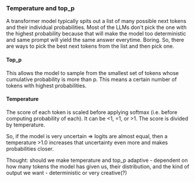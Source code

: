 ### Temperature and top_p
A transformer model typically spits out a list of many possible next tokens and their individual probabilities. Most of the LLMs don't pick the one with the highest probability because that will make the model too deterministic and same prompt will yield the same answer everytime. Boring. So, there are ways to pick the best next tokens from the list and then pick one.

#### Top_p
This allows the model to sample from the smallest set of tokens whose cumulative probability is more than p. This means a certain number of tokens with highest probabilities.

#### Temperature
The score of each token is scaled before applying softmax (i.e. before computing probability of each). It can be <1, =1, or >1. The score is divided by temperature.

So, if the model is very uncertain => logits are almost equal, then a temperature >1.0 increases that uncertainty even more and makes probabilities closer.

Thought: should we make temperature and top_p adaptive - dependent on how many tokens the model has given us, their distribution, and the kind of output we want - deterministic or very creative(?)
